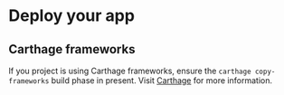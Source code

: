 # Deploy your app

## Carthage frameworks

If you project is using Carthage frameworks, ensure the `carthage copy-frameworks` build phase in present.  Visit [Carthage](https://github.com/Carthage/Carthage) for more information.

